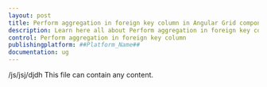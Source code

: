 ```yaml
---
layout: post
title: Perform aggregation in foreign key column in Angular Grid component | Syncfusion
description: Learn here all about Perform aggregation in foreign key column in Syncfusion ##Platform_Name## Grid component of Syncfusion Essential JS 2 and more.
control: Perform aggregation in foreign key column 
publishingplatform: ##Platform_Name##
documentation: ug
---
```


/js/jsj/djdh
This file can contain any content.